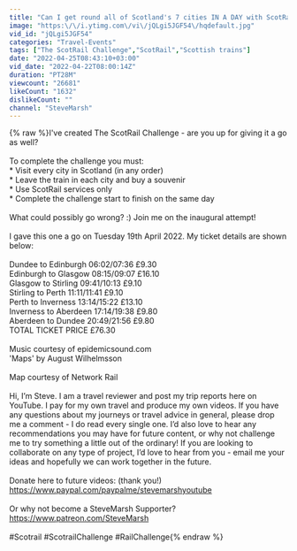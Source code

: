 ```yaml
---
title: "Can I get round all of Scotland's 7 cities IN A DAY with ScotRail, picking up a souvenir in each?!"
image: "https:\/\/i.ytimg.com\/vi\/jQLgi5JGF54\/hqdefault.jpg"
vid_id: "jQLgi5JGF54"
categories: "Travel-Events"
tags: ["The ScotRail Challenge","ScotRail","Scottish trains"]
date: "2022-04-25T08:43:10+03:00"
vid_date: "2022-04-22T08:00:14Z"
duration: "PT28M"
viewcount: "26681"
likeCount: "1632"
dislikeCount: ""
channel: "SteveMarsh"
---
```

{% raw %}I've created The ScotRail Challenge - are you up for giving it a go as well?<br /><br />To complete the challenge you must:<br />* Visit every city in Scotland (in any order)<br />* Leave the train in each city and buy a souvenir<br />* Use ScotRail services only<br />* Complete the challenge start to finish on the same day<br /><br />What could possibly go wrong? :) Join me on the inaugural attempt!<br /><br />I gave this one a go on Tuesday 19th April 2022. My ticket details are shown below:<br /><br />Dundee to Edinburgh 06:02/07:36  £9.30      <br />Edinburgh to Glasgow 08:15/09:07  £16.10 <br />Glasgow to Stirling 09:41/10:13  £9.10         <br />Stirling to Perth 11:11/11:41  £9.10<br />Perth to Inverness 13:14/15:22  £13.10<br />Inverness to Aberdeen 17:14/19:38  £9.80<br />Aberdeen to Dundee 20:49/21:56  £9.80<br />TOTAL TICKET PRICE £76.30<br /><br />Music courtesy of epidemicsound.com<br />'Maps' by August Wilhelmsson<br /><br />Map courtesy of Network Rail<br /><br />Hi, I’m Steve.  I am a travel reviewer and post my trip reports here on YouTube.  I pay for my own travel and produce my own videos.  If you have any questions about my journeys or travel advice in general, please drop me a comment - I do read every single one.  I’d also love to hear any recommendations you may have for future content, or why not challenge me to try something a little out of the ordinary!  If you are looking to collaborate on any type of project, I’d love to hear from you - email me your ideas and hopefully we can work together in the future.  <br /><br />Donate here to future videos: (thank you!)<br /><a rel="nofollow" target="blank" href="https://www.paypal.com/paypalme/stevemarshyoutube">https://www.paypal.com/paypalme/stevemarshyoutube</a><br /><br />Or why not become a SteveMarsh Supporter?<br /><a rel="nofollow" target="blank" href="https://www.patreon.com/SteveMarsh">https://www.patreon.com/SteveMarsh</a><br /><br />#Scotrail #ScotrailChallenge #RailChallenge{% endraw %}
